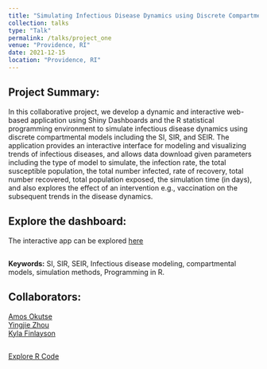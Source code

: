 ```yaml
---
title: "Simulating Infectious Disease Dynamics using Discrete Compartmental Models"
collection: talks
type: "Talk"
permalink: /talks/project_one
venue: "Providence, RI"
date: 2021-12-15
location: "Providence, RI"
---
```


## Project Summary:

In this collaborative project, we develop  a dynamic and interactive web-based application using Shiny Dashboards and the R statistical programming environment to simulate infectious disease dynamics using discrete compartmental models including the SI, SIR, and SEIR. The application provides an interactive interface for modeling and visualizing trends of infectious diseases, and allows data download given parameters including the type of model to simulate, the infection rate, the total susceptible population, the total number infected, rate of recovery, total number recovered, total population exposed, the simulation time (in days), and also explores the effect of an intervention e.g., vaccination on the subsequent trends in the disease dynamics. <br> 
## Explore the dashboard:
The interactive app can be explored [here](https://idiseases.shinyapps.io/indiseases/) <br>

##

**Keywords:** SI, SIR, SEIR, Infectious disease modeling, compartmental models, simulation methods, Programming in R.<br>

## Collaborators:
[Amos Okutse](mailto:amos_okutse@brown.edu) <br>
[Yingjie Zhou](mailto:yingjie_zhou@brown.edu) <br>
[Kyla Finlayson](mailto:kyla_finlayson@brown.edu) <br>

## 

[Explore R Code](https://github.com/okutse/modeling)
